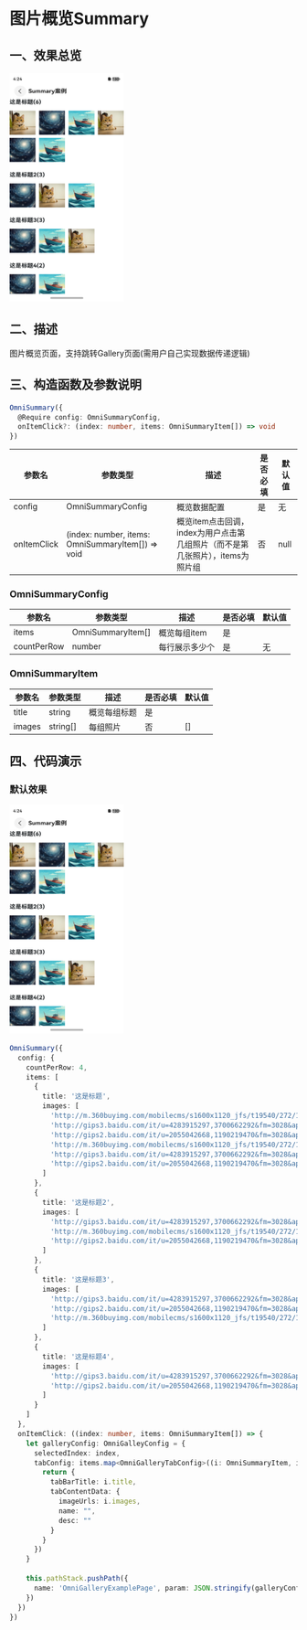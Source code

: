 # 图片概览Summary

## 一、效果总览

<img src="../../image/summary1.png" height="400" width="200">

## 二、描述

图片概览页面，支持跳转Gallery页面(需用户自己实现数据传递逻辑)

## 三、构造函数及参数说明

```typescript
OmniSummary({
  @Require config: OmniSummaryConfig,
  onItemClick?: (index: number, items: OmniSummaryItem[]) => void
})
```

| 参数名         | 参数类型                                            | 描述                                             | 是否必填 | 默认值  |
|-------------|-------------------------------------------------|------------------------------------------------|------|------|
| config      | OmniSummaryConfig                                 | 概览数据配置                                         | 是    | 无    |
| onItemClick | (index: number, items: OmniSummaryItem[]) => void | 概览item点击回调，index为用户点击第几组照片（而不是第几张照片），items为照片组 | 否    | null |

### OmniSummaryConfig

| 参数名         | 参数类型            | 描述       | 是否必填 | 默认值 |
|-------------|-----------------|----------|------|-----|
| items       | OmniSummaryItem[] | 概览每组item | 是    |     |
| countPerRow | number          | 每行展示多少个  | 是    | 无   |

### OmniSummaryItem

| 参数名    | 参数类型     | 描述     | 是否必填 | 默认值 |
|--------|----------|--------|------|-----|
| title  | string   | 概览每组标题 | 是    |     |
| images | string[] | 每组照片   | 否    | []  |


## 四、代码演示

### 默认效果

<img src="../../image/summary1.png" height="400" width="200">

```typescript
OmniSummary({
  config: {
    countPerRow: 4,
    items: [
      {
        title: '这是标题',
        images: [
          'http://m.360buyimg.com/mobilecms/s1600x1120_jfs/t19540/272/1542853502/335716/5ef8759b/5acc6c5bN988cd3d9.jpg',
          'http://gips3.baidu.com/it/u=4283915297,3700662292&fm=3028&app=3028&f=JPEG&fmt=auto?w=1440&h=2560',
          'http://gips2.baidu.com/it/u=2055042668,1190219470&fm=3028&app=3028&f=JPEG&fmt=auto?w=960&h=1280',
          'http://m.360buyimg.com/mobilecms/s1600x1120_jfs/t19540/272/1542853502/335716/5ef8759b/5acc6c5bN988cd3d9.jpg',
          'http://gips3.baidu.com/it/u=4283915297,3700662292&fm=3028&app=3028&f=JPEG&fmt=auto?w=1440&h=2560',
          'http://gips2.baidu.com/it/u=2055042668,1190219470&fm=3028&app=3028&f=JPEG&fmt=auto?w=960&h=1280',
        ]
      },
      {
        title: '这是标题2',
        images: [
          'http://gips3.baidu.com/it/u=4283915297,3700662292&fm=3028&app=3028&f=JPEG&fmt=auto?w=1440&h=2560',
          'http://m.360buyimg.com/mobilecms/s1600x1120_jfs/t19540/272/1542853502/335716/5ef8759b/5acc6c5bN988cd3d9.jpg',
          'http://gips2.baidu.com/it/u=2055042668,1190219470&fm=3028&app=3028&f=JPEG&fmt=auto?w=960&h=1280',
        ]
      },
      {
        title: '这是标题3',
        images: [
          'http://gips3.baidu.com/it/u=4283915297,3700662292&fm=3028&app=3028&f=JPEG&fmt=auto?w=1440&h=2560',
          'http://gips2.baidu.com/it/u=2055042668,1190219470&fm=3028&app=3028&f=JPEG&fmt=auto?w=960&h=1280',
          'http://m.360buyimg.com/mobilecms/s1600x1120_jfs/t19540/272/1542853502/335716/5ef8759b/5acc6c5bN988cd3d9.jpg',
        ]
      },
      {
        title: '这是标题4',
        images: [
          'http://gips3.baidu.com/it/u=4283915297,3700662292&fm=3028&app=3028&f=JPEG&fmt=auto?w=1440&h=2560',
          'http://gips2.baidu.com/it/u=2055042668,1190219470&fm=3028&app=3028&f=JPEG&fmt=auto?w=960&h=1280',
        ]
      }
    ]
  },
  onItemClick: ((index: number, items: OmniSummaryItem[]) => {
    let galleryConfig: OmniGalleyConfig = {
      selectedIndex: index,
      tabConfig: items.map<OmniGalleryTabConfig>((i: OmniSummaryItem, index: number, array: OmniSummaryItem[]) => {
        return {
          tabBarTitle: i.title,
          tabContentData: {
            imageUrls: i.images,
            name: "",
            desc: ""
          }
        }
      })
    }

    this.pathStack.pushPath({
      name: 'OmniGalleryExamplePage', param: JSON.stringify(galleryConfig)
    })
  })
})
```
